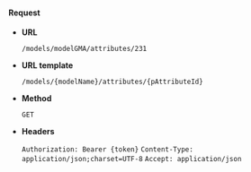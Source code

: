 #### Request

* **URL**

  `/models/modelGMA/attributes/231`

* **URL template**

  `/models/{modelName}/attributes/{pAttributeId}`

* **Method**

  `GET`

* **Headers**

  `Authorization: Bearer {token}`
  `Content-Type: application/json;charset=UTF-8`
  `Accept: application/json`
